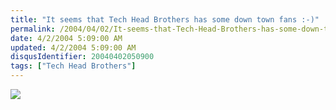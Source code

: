 ```yaml
---
title: "It seems that Tech Head Brothers has some down town fans :-)"
permalink: /2004/04/02/It-seems-that-Tech-Head-Brothers-has-some-down-town-fans-)/
date: 4/2/2004 5:09:00 AM
updated: 4/2/2004 5:09:00 AM
disqusIdentifier: 20040402050900
tags: ["Tech Head Brothers"]
---
```

![](/images/2004/bridge.jpg)
